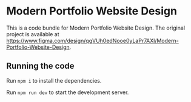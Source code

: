 
  # Modern Portfolio Website Design

  This is a code bundle for Modern Portfolio Website Design. The original project is available at https://www.figma.com/design/qgVUh0edNooe0yLaPr7AXl/Modern-Portfolio-Website-Design.

  ## Running the code

  Run `npm i` to install the dependencies.

  Run `npm run dev` to start the development server.
  